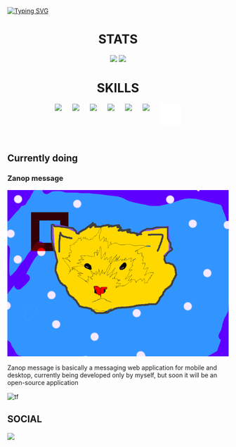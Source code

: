 <link rel="stylesheet" href="https://cdn.jsdelivr.net/gh/devicons/devicon@v2.15.1/devicon.min.css">

[![Typing SVG](https://readme-typing-svg.demolab.com?font=Fira+Code&pause=1000&color=fd428d&center=true&vCenter=true&width=1000&lines=Just+trying+to+get+into+this+world)](https://git.io/typing-svg)


  <h1 align="center"> STATS </h1>
<div align="center">

<img height="150em" src="https://github-readme-stats-eight-theta.vercel.app/api?username=xtashi&show_icons=true&theme=radical&include_all_commits=true&count_private=true"/>

<img height="150em" src="https://github-readme-stats-eight-theta.vercel.app/api/top-langs/?username=xtashi&layout=compact&langs_count=8&theme=radical"/>

</div>

  <h1 align="center"> SKILLS </h1>

<div style="display: inline_block" align="center">
  <img align="top" width="48px" hspace="10" src="https://icongr.am/devicon/html5-original.svg?size=128&color=currentColor">
  <img align="top" width="48px" hspace="10" src="https://icongr.am/devicon/css3-original.svg?size=128&color=currentColor">
  <img align="top" width="48px" hspace="10" src="https://icongr.am/devicon/javascript-original.svg?size=128&color=currentColor">
  <img align="top" width="48px" hspace="10" src="https://icongr.am/devicon/nodejs-original.svg?size=128&color=currentColor">
  <img align="top" width="48px" hspace="10" src="https://icongr.am/devicon/typescript-original.svg?size=128&color=currentColor">
  <img align="top" width="48px" hspace="10" src="https://cdn.iconscout.com/icon/free/png-512/free-react-1-282599.png?f=avif&w=256">
  <img align="top" width="48px" hspace="10" src="https://raw.githubusercontent.com/devicons/devicon/1119b9f84c0290e0f0b38982099a2bd027a48bf1/icons/discordjs/discordjs-plain.svg">
</div>


<br>
<br>
	
<h2>Currently doing</h2>
<h3>Zanop message</h3>
<img src="img/zanop.png">
<p>
Zanop message is basically a messaging web application for mobile and desktop, currently being developed only by myself, but soon it will be an open-source application
</p>
  
<img align="center" alt="tf" src="http://mortalkombatwarehouse.com/mk3/kunglao/sprites/dizzy/a1.gif">

  
<h2>SOCIAL</h2>
<a href="https://github.com/xtashi" target="_blank"><img align="center" src="https://img.shields.io/badge/GitHub-100000?style=for-the-badge&logo=github&logoColor=white" target="_blank"></a><br>


